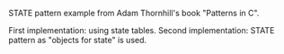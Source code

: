 STATE pattern example from Adam Thornhill's book "Patterns in C".

First implementation: using state tables.
Second implementation: STATE pattern as "objects for state" is used.
